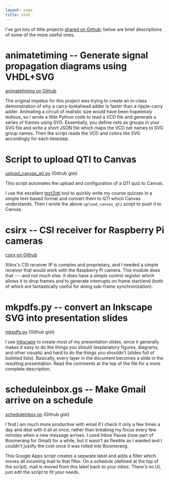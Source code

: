 ```yaml
---
layout: page
title: Code
---
```

I've got lots of little projects [shared on Github](github.com/stevenbell/); below are brief descriptions of some of the more useful ones.

# animatetiming -- Generate signal propagation diagrams using VHDL+SVG
[animatetiming on Github](https://github.com/stevenbell/animatetiming)

The original impetus for this project was trying to create an in-class demonstration of why a carry-lookahead adder is faster than a ripple-carry adder.  Animating a circuit of realistic size would have been hopelessly tedious, so I wrote a little Python code to read a VCD file and generate a series of frames using SVG.  Essentially, you define nets as groups in your SVG file and write a short JSON file which maps the VCD net names to SVG group names.  Then the script reads the VCD and colors the SVG accordingly for each timestep.

# Script to upload QTI to Canvas

[upload_canvas_qti.py](https://gist.github.com/stevenbell/80d5f14b608e3392c068e822da48566d) (Github gist)

This script automates the upload and configuration of a QTI quiz to Canvas.

I use the excellent [text2qti](https://github.com/gpoore/text2qti) tool to  quickly write my course quizzes in a simple text-based format and convert them to QTI which Canvas understands.  Then I wrote the above `upload_canvas_qti` script to push it to Canvas.

# csirx -- CSI receiver for Raspberry Pi cameras
[csirx on Github](https://github.com/stevenbell/csirx)

Xilinx's CSI receiver IP is complex and proprietary, and I needed a simple receiver that would work with the Raspberry Pi camera.  This module does that --- and not much else.  It does have a simple control register which allows it to drop frames and to generate interrupts on frame start/end (both of which are fantastically useful for doing sub-frame synchronization).

# mkpdfs.py -- convert an Inkscape SVG into presentation slides
[mkpdfs.py](https://gist.github.com/stevenbell/909c79c9396f932942476e658b38d80c) (Github gist)

I use [Inkscape](http://inkscape.org) to create most of my presentation slides, since it generally makes it easy to do the things you should (explanatory figures, diagrams, and other visuals) and hard to do the things you shouldn't (slides full of bulleted lists).
Basically, every layer in the document becomes a slide in the resulting presentation.  Read the comments at the top of the file for a more complete description.


# scheduleinbox.gs -- Make Gmail arrive on a schedule
[scheduleinbox.gs](https://gist.github.com/stevenbell/4be4ba8f7ace2089c9f085ddac22347f) (Github gist)

I find I am much more productive with email if I check it only a few times a day and deal with it all at once, rather than breaking my focus every few minutes when a new message arrives.  I used Inbox Pause (now part of Boomerang for Gmail) for a while, but it wasn't as flexible as I wanted and I couldn't justify the cost once it was rolled into Boomerang.

This Google Apps script creates a separate label and adds a filter which moves all incoming mail to that filter.  On a schedule (defined at the top of the script), mail is moved from this label back to your inbox.  There's no UI, just edit the script to fit your needs.

